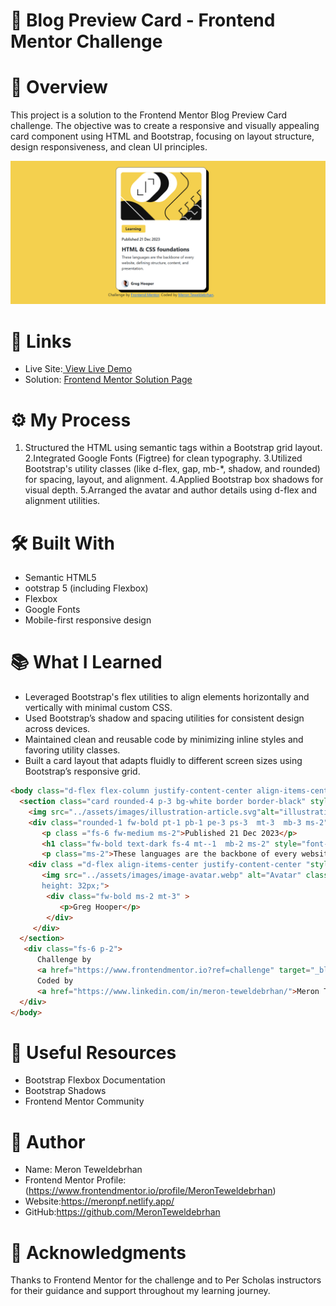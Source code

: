# 📰 Blog Preview Card - Frontend Mentor Challenge

# 📌 Overview
This project is a solution to the Frontend Mentor Blog Preview Card challenge.
The objective was to create a responsive and visually appealing card component using HTML and Bootstrap, focusing on layout structure, design responsiveness, and clean UI principles.


![Blog Preview Card Screenshot](assets/images/Blog-BT.png)


# 🔗 Links
* Live Site:[ View Live Demo <!-- Replace with your GitHub Pages, Netlify, or Vercel link -->](https://blogperviewcard.netlify.app/)
* Solution: [Frontend Mentor Solution Page](https://www.frontendmentor.io/solutions/blog-preview-card---using-html-and-css-BbRQHgoBrQ)

# ⚙️ My Process
1. Structured the HTML using semantic tags within a Bootstrap grid layout.
2.Integrated Google Fonts (Figtree) for clean typography.
3.Utilized Bootstrap's utility classes (like d-flex, gap, mb-*, shadow, and rounded) for spacing, layout, and alignment.
4.Applied Bootstrap box shadows for visual depth.
5.Arranged the avatar and author details using d-flex and alignment utilities.

# 🛠️ Built With
* Semantic HTML5
* ootstrap 5 (including Flexbox)
* Flexbox
* Google Fonts
* Mobile-first responsive design

 # 📚 What I Learned
* Leveraged Bootstrap's flex utilities to align elements horizontally and vertically with minimal custom CSS.
* Used Bootstrap’s shadow and spacing utilities for consistent design across devices.
* Maintained clean and reusable code by minimizing inline styles and favoring utility classes.
* Built a card layout that adapts fluidly to different screen sizes using Bootstrap’s responsive grid.

```html
<body class="d-flex flex-column justify-content-center align-items-center align-items-center min-vh-100" style="background-color:#F4D04E;">
  <section class="card rounded-4 p-3 bg-white border border-black" style="width: 384px;height: 522px; box-shadow: 10px 10px 0px 0px black;">
    <img src="../assets/images/illustration-article.svg"alt="illustration-article" class="rounded-4 p-1">
    <div class="rounded-1 fw-bold pt-1 pb-1 pe-3 ps-3  mt-3  mb-3 ms-2" style="max-width:100px; background-color: #F4D04E;"> Learning</div>
       <p class ="fs-6 fw-medium ms-2">Published 21 Dec 2023</p>
       <h1 class="fw-bold text-dark fs-4 mt--1  mb-2 ms-2" style="font-weight: 800;">HTML & CSS foundations</h1>
       <p class="ms-2">These languages are the backbone of every website, defining structure, content, and presentation.</p>
    <div class ="d-flex align-items-center justify-content-center "style="margin-top: 8px; margin-left: -200px;">
       <img src="../assets/images/image-avatar.webp" alt="Avatar" class="" style="width: 32px;
       height: 32px;">
        <div class="fw-bold ms-2 mt-3" >
           <p>Greg Hooper</p>
        </div>
     </div>
  </section>
   <div class="fs-6 p-2">
      Challenge by 
      <a href="https://www.frontendmentor.io?ref=challenge" target="_blank">Frontend Mentor</a>. 
      Coded by 
      <a href="https://www.linkedin.com/in/meron-teweldebrhan/">Meron Teweldebrhan</a>.
  </div>
</body>
```

# 🔗 Useful Resources
* Bootstrap Flexbox Documentation
* Bootstrap Shadows
* Frontend Mentor Community

# 👤 Author
* Name: Meron Teweldebrhan 
* Frontend Mentor Profile:(https://www.frontendmentor.io/profile/MeronTeweldebrhan)
* Website:https://meronpf.netlify.app/
* GitHub:https://github.com/MeronTeweldebrhan

# 🙏 Acknowledgments
Thanks to Frontend Mentor for the challenge and to Per Scholas instructors for their guidance and support throughout my learning journey.

